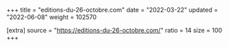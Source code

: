 +++
title = "editions-du-26-octobre.com"
date = "2022-03-22"
updated = "2022-06-08"
weight = 102570

[extra]
source = "https://editions-du-26-octobre.com/"
ratio = 14
size = 100
+++
